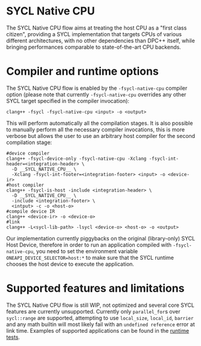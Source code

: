 # SYCL Native CPU

The SYCL Native CPU flow aims at treating the host CPU as a "first class citizen", providing a SYCL implementation that targets CPUs of various different architectures, with no other dependencies than DPC++ itself, while bringing performances comparable to state-of-the-art CPU backends.

# Compiler and runtime options

The SYCL Native CPU flow is enabled by the `-fsycl-native-cpu` compiler option (please note that currently `-fsycl-native-cpu` overrides any other SYCL target specified in the compiler invocation):

```
clang++ -fsycl -fsycl-native-cpu <input> -o <output>
```

This will perform automatically all the compilation stages. It is also possible to manually perform all the necessary compiler invocations, this is more verbose but allows the user to use an arbitrary host compiler for the second compilation stage:

```
#device compiler
clang++ -fsycl-device-only -fsycl-native-cpu -Xclang -fsycl-int-header=<integration-header> \
  -D __SYCL_NATIVE_CPU__ \
  -Xclang -fsycl-int-footer=<integration-footer> <input> -o <device-ir>
#host compiler
clang++ -fsycl-is-host -include <integration-header> \
  -D __SYCL_NATIVE_CPU__ \
  -include <integration-footer> \
  <intput> -c -o <host-o>
#compile device IR
clang++ <device-ir> -o <device-o>
#link
clang++ -L<sycl-lib-path> -lsycl <device-o> <host-o> -o <output>
```

Our implementation currently piggybacks on the original (library-only) SYCL Host Device, therefore in order to run an application compiled with `-fsycl-native-cpu`, you need to set the environment variable `ONEAPI_DEVICE_SELECTOR=host:*` to make sure that the SYCL runtime chooses the host device to execute the application.

# Supported features and limitations

The SYCL Native CPU flow is still WIP, not optimized and several core SYCL features are currently unsupported. Currently only `parallel_for`s over `sycl::range` are supported, attempting to use `local_size`, `local_id`, `barrier` and any math builtin will most likely fail with an `undefined reference` error at link time. Examples of supported applications can be found in the [runtime tests](sycl/test/native_cpu).



